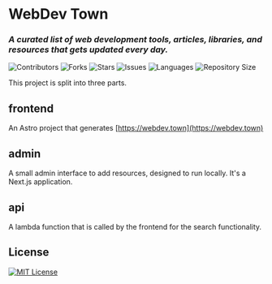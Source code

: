 <h1>WebDev Town</h1>
<h3><em>A curated list of web development tools, articles, libraries, and resources that gets updated every day.</em></h3>
<p>
<img src="https://img.shields.io/github/contributors/Vincenius/webdev-town?style=plastic" alt="Contributors">
<img src="https://img.shields.io/github/forks/Vincenius/webdev-town" alt="Forks">
<img src="https://img.shields.io/github/stars/Vincenius/webdev-town" alt="Stars">
<!-- <img src="https://img.shields.io/github/license/Vincenius/webdev-town" alt="Licence"> -->
<img src="https://img.shields.io/github/issues/Vincenius/webdev-town" alt="Issues">
<img src="https://img.shields.io/github/languages/count/Vincenius/webdev-town" alt="Languages">
<img src="https://img.shields.io/github/repo-size/Vincenius/webdev-town" alt="Repository Size">
</p>
</div>

This project is split into three parts.

## frontend

An Astro project that generates [https://webdev.town](https://webdev.town)

## admin

A small admin interface to add resources, designed to run locally. It's a Next.js application.

## api

A lambda function that is called by the frontend for the search functionality.

## License

[![MIT License](https://img.shields.io/badge/License-MIT-green.svg)](https://choosealicense.com/licenses/mit/)
